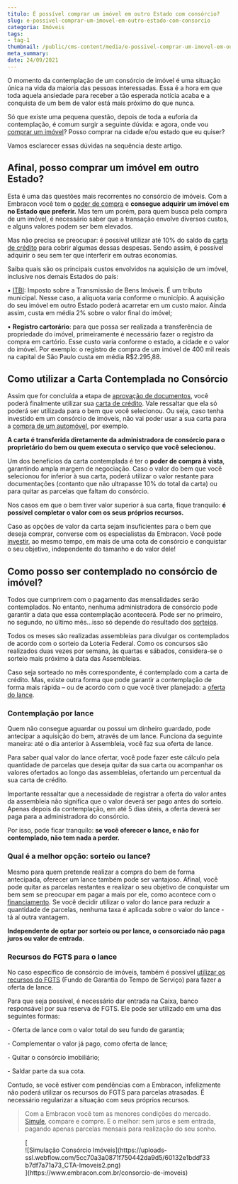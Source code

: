 ```yaml
---
titulo: É possível comprar um imóvel em outro Estado com consórcio?
slug: e-possivel-comprar-um-imovel-em-outro-estado-com-consorcio
categoria: Imóveis
tags:
- tag-1
thumbnail: /public/cms-content/media/e-possivel-comprar-um-imovel-em-outro-estado-com-consorcio.jpg
meta_summary: 
date: 24/09/2021
---
```

O momento da contemplação de um consórcio de imóvel é uma situação única na vida da maioria das pessoas interessadas. Essa é a hora em que toda aquela ansiedade para receber a tão esperada notícia acaba e a conquista de um bem de valor está mais próximo do que nunca.

Só que existe uma pequena questão, depois de toda a euforia da contemplação, é comum surgir a seguinte dúvida: e agora, onde vou [comprar um imóvel](https://www.embracon.com.br/blog/qual-a-melhor-forma-de-comprar-o-primeiro-imovel)? Posso comprar na cidade e/ou estado que eu quiser?

Vamos esclarecer essas dúvidas na sequência deste artigo.

Afinal, posso comprar um imóvel em outro Estado?
------------------------------------------------

Esta é uma das questões mais recorrentes no consórcio de imóveis. Com a Embracon você tem o [poder de compra](https://www.embracon.com.br/blog/quando-o-consorcio-e-uma-boa-opcao) e **consegue adquirir um imóvel em no Estado que preferir.** Mas tem um porém, para quem busca pela compra de um imóvel, é necessário saber que a transação envolve diversos custos, e alguns valores podem ser bem elevados.

Mas não precisa se preocupar: é possível utilizar até 10% do saldo da [carta de crédito](https://www.embracon.com.br/imoveis/carta-de-credito-para-imovel) para cobrir algumas dessas despesas. Sendo assim, é possível adquirir o seu sem ter que interferir em outras economias.

Saiba quais são os principais custos envolvidos na aquisição de um imóvel, inclusive nos demais Estados do país:

 • [ITBI](https://www.embracon.com.br/blog/entenda-o-que-e-o-itbi-e-quando-ele-deve-ser-pago): Imposto sobre a Transmissão de Bens Imóveis. É um tributo municipal. Nesse caso, a alíquota varia conforme o município. A aquisição do seu imóvel em outro Estado poderá acarretar em um custo maior. Ainda assim, custa em média 2% sobre o valor final do imóvel;

 • **Registro cartorário**: para que possa ser realizada a transferência de propriedade do imóvel, primeiramente é necessário fazer o registro da compra em cartório. Esse custo varia conforme o estado, a cidade e o valor do imóvel. Por exemplo: o registro de compra de um imóvel de 400 mil reais na capital de São Paulo custa em média R$2.295,88.

Como utilizar a Carta Contemplada no Consórcio
----------------------------------------------

Assim que for concluída a etapa de [aprovação de documentos](https://www.embracon.com.br/blog/qual-e-a-documentacao-necessaria-para-a-compra-de-um-imovel), você poderá finalmente utilizar sua [carta de crédito](https://www.embracon.com.br/conhecaoconsorcio/o-que-e-carta-de-credito). Vale ressaltar que ela só poderá ser utilizada para o bem que você selecionou. Ou seja, caso tenha investido em um consórcio de imóveis, não vai poder usar a sua carta para a [compra de um automóvel](https://www.embracon.com.br/blog/consorcio-de-carro-compre-seu-automovel-sem-juros), por exemplo.

**A carta é transferida diretamente da administradora de consórcio para o proprietário do bem ou quem executa o serviço que você selecionou.**

Um dos benefícios da carta contemplada é ter o **poder de compra à vista**, garantindo ampla margem de negociação. Caso o valor do bem que você selecionou for inferior à sua carta, poderá utilizar o valor restante para documentações (contanto que não ultrapasse 10% do total da carta) ou para quitar as parcelas que faltam do consórcio.

Nos casos em que o bem tiver valor superior à sua carta, fique tranquilo: **é possível completar o valor com os seus próprios recursos.**

Caso as opções de valor da carta sejam insuficientes para o bem que deseja comprar, converse com os especialistas da Embracon. Você pode [investir](https://www.embracon.com.br/blog/vale-a-pena-investir-em-um-consorcio), ao mesmo tempo, em mais de uma cota de consórcio e conquistar o seu objetivo, independente do tamanho e do valor dele!

Como posso ser contemplado no consórcio de imóvel? 
---------------------------------------------------

Todos que cumprirem com o pagamento das mensalidades serão contemplados. No entanto, nenhuma administradora de consórcio pode garantir a data que essa contemplação acontecerá. Pode ser no primeiro, no segundo, no último mês…isso só depende do resultado dos [sorteios](https://www.embracon.com.br/conhecaoconsorcio/como-sao-realizados-os-sorteios-nas-assembleias).

Todos os meses são realizadas assembleias para divulgar os contemplados de acordo com o sorteio da Loteria Federal. Como os concursos são realizados duas vezes por semana, às quartas e sábados, considera-se o sorteio mais próximo à data das Assembleias.

Caso seja sorteado no mês correspondente, é contemplado com a carta de crédito. Mas, existe outra forma que pode garantir a contemplação de forma mais rápida – ou de acordo com o que você tiver planejado: a [oferta do lance](https://www.embracon.com.br/conhecaoconsorcio/como-ofertar-um-lance).

### Contemplação por lance

Quem não consegue aguardar ou possui um dinheiro guardado, pode antecipar a aquisição do bem, através de um lance. Funciona da seguinte maneira: até o dia anterior à Assembleia, você faz sua oferta de lance.

Para saber qual valor do lance ofertar, você pode fazer este cálculo pela quantidade de parcelas que deseja quitar da sua carta ou acompanhar os valores ofertados ao longo das assembleias, ofertando um percentual da sua carta de crédito.

Importante ressaltar que a necessidade de registrar a oferta do valor antes da assembleia não significa que o valor deverá ser pago antes do sorteio. Apenas depois da contemplação, em até 5 dias úteis, a oferta deverá ser paga para a administradora do consórcio.

Por isso, pode ficar tranquilo: **se você oferecer o lance, e não for contemplado, não tem nada a perder.**

### Qual é a melhor opção: sorteio ou lance?

Mesmo para quem pretende realizar a compra do bem de forma antecipada, oferecer um lance também pode ser vantajoso. Afinal, você pode quitar as parcelas restantes e realizar o seu objetivo de conquistar um bem sem se preocupar em pagar a mais por ele, como acontece com o [financiamento](https://www.embracon.com.br/blog/financiamento-ou-consorcio-o-que-e-melhor-na-compra-de-um-imovel). Se você decidir utilizar o valor do lance para reduzir a quantidade de parcelas, nenhuma taxa é aplicada sobre o valor do lance - tá aí outra vantagem.

**Independente de optar por sorteio ou por lance, o consorciado não paga juros ou valor de entrada.**

### Recursos do FGTS para o lance

No caso específico de consórcio de imóveis, também é possível [utilizar os recursos do FGTS](https://www.embracon.com.br/blog/5-passos-para-voce-usar-o-fgts-no-consorcio-imobiliario) (Fundo de Garantia do Tempo de Serviço) para fazer a oferta de lance.

Para que seja possível, é necessário dar entrada na Caixa, banco responsável por sua reserva de FGTS. Ele pode ser utilizado em uma das seguintes formas:

\- Oferta de lance com o valor total do seu fundo de garantia;

\- Complementar o valor já pago, como oferta de lance;

\- Quitar o consórcio imobiliário;

\- Saldar parte da sua cota.

Contudo, se você estiver com pendências com a Embracon, infelizmente não poderá utilizar os recursos do FGTS para parcelas atrasadas. É necessário regularizar a situação com seus próprios recursos.

> Com a Embracon você tem as menores condições do mercado. [Simule](https://www.embracon.com.br/consorcio-de-imoveis), compare e compre. E o melhor: sem juros e sem entrada, pagando apenas parcelas mensais para realização do seu sonho.

<figure class="w-richtext-figure-type-image w-richtext-align-center">[<div>![Simulação Consórcio Imóveis](https://uploads-ssl.webflow.com/5cc70a3a0871f750442da9d5/60132e1bddf33b7df7a71a73_CTA-Imoveis2.png)</div>](https://www.embracon.com.br/consorcio-de-imoveis)</figure>
